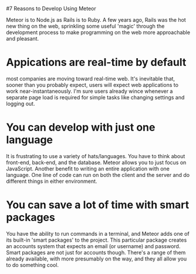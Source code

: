 #7 Reasons to Develop Using Meteor

Meteor is to Node.js as Rails is to Ruby. A few years ago, Rails was the hot new thing on the web, sprinkling some useful 'magic' through the development process to make programming on the web more approachable and pleasant. 

# Appications are real-time by default

most companies are moving toward real-time web. It's inevitable that, sooner than you probably expect, users will expect web applications to work near-instantaneously. I'm sure users already wince whenever a separate page load is required for simple tasks like changing settings and logging out. 

# You can develop with just one language

It is frustrating to use a variety of hats/languages. You have to think about front-end, back-end, and the database. Meteor allows you to just focus on JavaScript. 
Another benefit to writing an entire application with one language. One line of code can run on both the client and the server and do different things in either environment. 

# You can save a lot of time with smart packages

You have the ability to run commands in a terminal, and Meteor adds one of its built-in 'smart packages' to the project. This particular package creates an accounts system that expects an email (or username) and password. Smart packages are not just for accounts though. There's a range of them already available, with more presumably on the way, and they all allow you to do something cool. 

